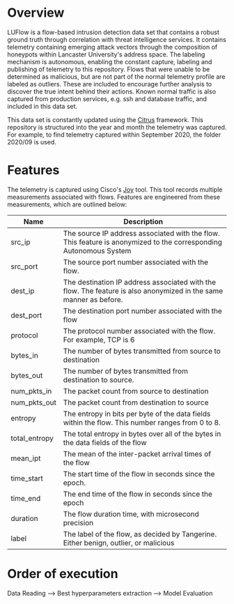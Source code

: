 # Overview
LUFlow is a flow-based intrusion detection data set that contains a robust ground truth through correlation with threat intelligence services. It contains telemetry containing emerging attack vectors through the composition of honeypots within Lancaster University's address space.
The labeling mechanism is autonomous, enabling the constant capture, labeling and publishing of telemetry to this repository. Flows that were unable to be determined as malicious, but are not part of the normal telemetry profile are labeled as outliers. These are included to encourage further analysis to discover the true intent behind their actions. Known normal traffic is also captured from production services, e.g. ssh and database traffic, and included in this data set.

This data set is constantly updated using the [Citrus](https://github.com/ruzzzzz/Citrus) framework. This repository is structured into the year and month the telemetry was captured. For example, to find telemetry captured within September 2020, the folder 2020/09 is used.

# Features
The telemetry is captured using Cisco's [Joy](https://github.com/cisco/joy) tool. This tool records multiple measurements associated with flows.
Features are engineered from these measurements, which are outlined below:

| Name | Description |
| --- | --- |
| src_ip | The source IP address associated with the flow. This feature is anonymized to the corresponding Autonomous System |
| src_port | The source port number associated with the flow. | 
| dest_ip | The destination IP address associated with the flow. The feature is also anonymized in the same manner as before. 
| dest_port | The destination port number associated with the flow |
| protocol | The protocol number associated with the flow. For example, TCP is 6 |
| bytes_in | The number of bytes transmitted from source to destination |
| bytes_out | The number of bytes transmitted from destination to source. |
| num_pkts_in | The packet count from source to destination |
| num_pkts_out | The packet count from destination to source |
| entropy | The entropy in bits per byte of the data fields within the flow. This number ranges from 0 to 8. |
| total_entropy | The total entropy in bytes over all of the bytes in the data fields of the flow |
| mean_ipt | The mean of the inter-packet arrival times of the flow |
| time_start | The start time of the flow in seconds since the epoch. |
| time_end | The end time of the flow in seconds since the epoch |
| duration | The flow duration time, with microsecond precision |
| label | The label of the flow, as decided by Tangerine. Either benign, outlier, or malicious |

# Order of execution
Data Reading --> Best hyperparameters extraction --> Model Evaluation
